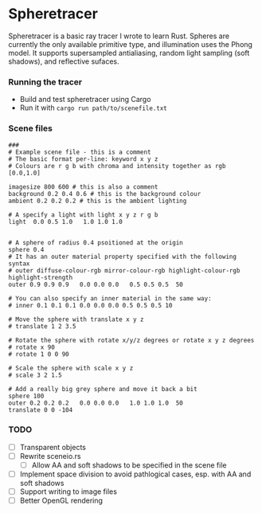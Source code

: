 Spheretracer
============

Spheretracer is a basic ray tracer I wrote to learn Rust.
Spheres are currently the only available primitive type, and illumination uses the Phong model.
It supports supersampled antialiasing, random light sampling (soft shadows), and reflective sufaces.

### Running the tracer
- Build and test spheretracer using Cargo
- Run it with `cargo run path/to/scenefile.txt`

### Scene files
```
###
# Example scene file - this is a comment
# The basic format per-line: keyword x y z
# Colours are r g b with chroma and intensity together as rgb [0.0,1.0]

imagesize 800 600 # this is also a comment
background 0.2 0.4 0.6 # this is the background colour
ambient 0.2 0.2 0.2 # this is the ambient lighting

# A specify a light with light x y z r g b 
light  0.0 0.5 1.0   1.0 1.0 1.0


# A sphere of radius 0.4 psoitioned at the origin
sphere 0.4
# It has an outer material property specified with the following syntax
# outer diffuse-colour-rgb mirror-colour-rgb highlight-colour-rgb highlight-strength
outer 0.9 0.9 0.9   0.0 0.0 0.0   0.5 0.5 0.5  50

# You can also specify an inner material in the same way:
# inner 0.1 0.1 0.1 0.0 0.0 0.0 0.5 0.5 0.5 10

# Move the sphere with translate x y z
# translate 1 2 3.5

# Rotate the sphere with rotate x/y/z degrees or rotate x y z degrees
# rotate x 90
# rotate 1 0 0 90

# Scale the sphere with scale x y z
# scale 3 2 1.5

# Add a really big grey sphere and move it back a bit
sphere 100
outer 0.2 0.2 0.2   0.0 0.0 0.0   1.0 1.0 1.0  50
translate 0 0 -104
```

### TODO

- [ ] Transparent objects
- [ ] Rewrite sceneio.rs
   - [ ] Allow AA and soft shadows to be specified in the scene file
- [ ] Implement space division to avoid pathlogical cases, esp. with AA and soft shadows
- [ ] Support writing to image files
- [ ] Better OpenGL rendering
